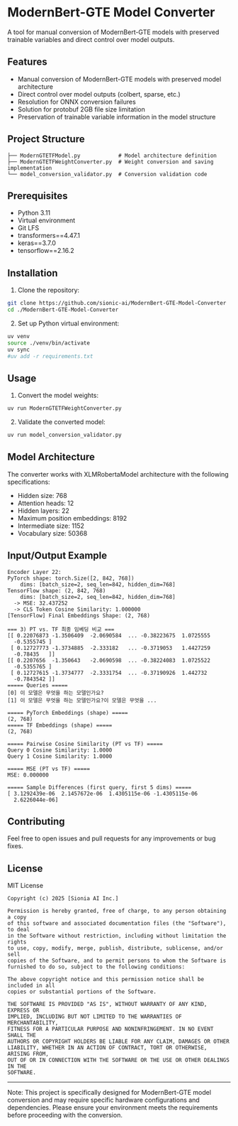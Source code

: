 # ModernBert-GTE Model Converter

A tool for manual conversion of ModernBert-GTE models with preserved trainable variables and direct control over model outputs.

## Features

- Manual conversion of ModernBert-GTE models with preserved model architecture
- Direct control over model outputs (colbert, sparse, etc.)
- Resolution for ONNX conversion failures
- Solution for protobuf 2GB file size limitation
- Preservation of trainable variable information in the model structure

## Project Structure

```
├── ModernGTETFModel.py            # Model architecture definition
├── ModernGTETFWeightConverter.py  # Weight conversion and saving implementation
└── model_conversion_validator.py  # Conversion validation code
```

## Prerequisites

- Python 3.11
- Virtual environment
- Git LFS
- transformers==4.47.1
- keras==3.7.0
- tensorflow==2.16.2

## Installation

1. Clone the repository:
```bash
git clone https://github.com/sionic-ai/ModernBert-GTE-Model-Converter
cd ./ModernBert-GTE-Model-Converter
```

2. Set up Python virtual environment:
```bash
uv venv
source ./venv/bin/activate
uv sync
#uv add -r requirements.txt
```

## Usage

1. Convert the model weights:
```bash
uv run ModernGTETFWeightConverter.py
```

2. Validate the converted model:
```bash
uv run model_conversion_validator.py
```

## Model Architecture

The converter works with XLMRobertaModel architecture with the following specifications:

- Hidden size: 768
- Attention heads: 12
- Hidden layers: 22
- Maximum position embeddings: 8192
- Intermediate size: 1152
- Vocabulary size: 50368

## Input/Output Example

```
Encoder Layer 22:
PyTorch shape: torch.Size([2, 842, 768])
    dims: [batch_size=2, seq_len=842, hidden_dim=768]
TensorFlow shape: (2, 842, 768)
    dims: [batch_size=2, seq_len=842, hidden_dim=768]
  -> MSE: 32.437252
  -> CLS Token Cosine Similarity: 1.000000
[TensorFlow] Final Embeddings Shape: (2, 768)

=== 3) PT vs. TF 최종 임베딩 비교 ===
[[ 0.22076873 -1.3506409  -2.0690584  ... -0.38223675  1.0725555
  -0.5355745 ]
 [ 0.12727773 -1.3734885  -2.333182   ... -0.3719053   1.4427259
  -0.78435   ]]
[[ 0.2207656  -1.350643   -2.0690598  ... -0.38224083  1.0725522
  -0.5355765 ]
 [ 0.12727615 -1.3734777  -2.3331754  ... -0.37190926  1.442732
  -0.7843542 ]]
===== Queries =====
[0] 이 모델은 무엇을 하는 모델인가요?
[1] 이 모델은 무엇을 하는 모델인가요?이 모델은 무엇을 ...

===== PyTorch Embeddings (shape) =====
(2, 768)
===== TF Embeddings (shape) =====
(2, 768)

===== Pairwise Cosine Similarity (PT vs TF) =====
Query 0 Cosine Similarity: 1.0000
Query 1 Cosine Similarity: 1.0000

===== MSE (PT vs TF) =====
MSE: 0.000000

===== Sample Differences (first query, first 5 dims) =====
[ 3.1292439e-06  2.1457672e-06  1.4305115e-06 -1.4305115e-06
  2.6226044e-06]

```

## Contributing

Feel free to open issues and pull requests for any improvements or bug fixes.

## License

MIT License

```
Copyright (c) 2025 [Sionia AI Inc.]

Permission is hereby granted, free of charge, to any person obtaining a copy
of this software and associated documentation files (the "Software"), to deal
in the Software without restriction, including without limitation the rights
to use, copy, modify, merge, publish, distribute, sublicense, and/or sell
copies of the Software, and to permit persons to whom the Software is
furnished to do so, subject to the following conditions:

The above copyright notice and this permission notice shall be included in all
copies or substantial portions of the Software.

THE SOFTWARE IS PROVIDED "AS IS", WITHOUT WARRANTY OF ANY KIND, EXPRESS OR
IMPLIED, INCLUDING BUT NOT LIMITED TO THE WARRANTIES OF MERCHANTABILITY,
FITNESS FOR A PARTICULAR PURPOSE AND NONINFRINGEMENT. IN NO EVENT SHALL THE
AUTHORS OR COPYRIGHT HOLDERS BE LIABLE FOR ANY CLAIM, DAMAGES OR OTHER
LIABILITY, WHETHER IN AN ACTION OF CONTRACT, TORT OR OTHERWISE, ARISING FROM,
OUT OF OR IN CONNECTION WITH THE SOFTWARE OR THE USE OR OTHER DEALINGS IN THE
SOFTWARE.
```

---

Note: This project is specifically designed for ModernBert-GTE model conversion and may require specific hardware configurations and dependencies. Please ensure your environment meets the requirements before proceeding with the conversion.
